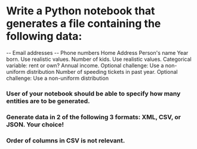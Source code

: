 # Write a Python notebook that generates a file containing the following data:

-- Email addresses
-- Phone numbers
Home Address
Person's name
Year born. Use realistic values.
Number of kids. Use realistic values.
Categorical variable: rent or own?
Annual income. Optional challenge: Use a non-uniform distribution
Number of speeding tickets in past year. Optional challenge: Use a non-uniform distribution
### User of your notebook should be able to specify how many entities are to be generated.

### Generate data in 2 of the following 3 formats: XML, CSV, or JSON. Your choice!

### Order of columns in CSV is not relevant.
